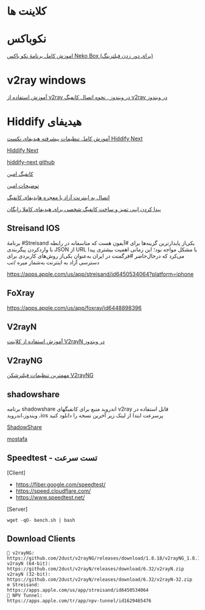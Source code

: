 # کلاینت ها
# نکوباکس

[ اموزش کامل برنامهٔ نکو باکس Neko Box (برای دور زدن فیلترینگ) ](https://www.youtube.com/watch?v=JjvSeQwdxT8)

# v2ray windows

[ آموزش استفاده از v2ray در ویندوز , نحوه اتصال کانفیگ v2ray در ویندوز ](https://www.youtube.com/watch?v=Z31wBnYe3co)


# Hiddify هیدیفای


[ آموزش کامل تنظیمات پیشرفته هیدیفای نکست Hiddify Next ](https://www.youtube.com/watch?v=NtQ0bQlIRrY)

[Hiddify Next](https://www.youtube.com/watch?v=EjHjLQbC40E)

[hiddify-next github](https://github.com/hiddify/hiddify-next/release)

[کانفیگ امین](https://github.com/amin4139/share_file/blob/main/Hiddify+)

[توضیحات امین](https://twitter.com/amin_o__o/status/1758010995207729342)

[ اتصال به اینترنت آزاد با معجره هایدیفای ](https://www.youtube.com/watch?v=qLrAdVcPpB0)
[کانفیگ](https://t.me/geekmeekbysina/97)

[ پیدا کردن ایپی تمیز و ساخت کانفیگ شخصی برای هیدیفای کاملا رایگان ](https://www.youtube.com/watch?v=uzdUFBEOTOU)


## Streisand IOS
برنامهٔ #Streisand یکی‌از پایدارترین گزینه‌ها برای #آیفون هست که متاسفانه در رابطه با واردکردن پیگربندی JSON از URL با مشکل مواجه بود؛ این زمانی اهمیت بیشتری پیدا می‌کرد که درحال‌حاضر #فرگمنت در ایران به‌عنوان یکی‌از روش‌های کاربردی برای دسترسی آزاد به اینترنت به‌شمار میره /تب

https://apps.apple.com/us/app/streisand/id6450534064?platform=iphone


## FoXray

https://apps.apple.com/us/app/foxray/id6448898396

## V2rayN

[ آموزش استفاده از کلاینت V2rayN در ویندوز ](https://www.youtube.com/watch?v=hS4_AEszIkk)


## V2rayNG

[ مهمترین تنظیمات فیلترشکن V2rayNG ](https://www.youtube.com/watch?v=hR3RjIdfhFM)


## shadowshare

برنامه shadowshare اندروید  منبع برای کانفیگهای v2ray قابل استفاده در ویندوز،اندروید ،ios پرسرعت
ابتدا از لینک زیر آخرین نسخه را دانلود کنید

[ShadowShare](https://play.google.com/store/apps/details?id=com.v2cross.shadowshare&hl=en_US)

[mostafa](https://twitter.com/horizonbehind2/status/1766497353647935771)


## Speedtest - تست سرعت
[Client]
* https://fiber.google.com/speedtest/
* https://speed.cloudflare.com/
* https://www.speedtest.net/

[Server]
```
wget -qO- bench.sh | bash
```


## Download Clients

```
🤍 v2rayNG:
https://github.com/2dust/v2rayNG/releases/download/1.8.18/v2rayNG_1.8.18.apk
v2rayN (64-bit):
https://github.com/2dust/v2rayN/releases/download/6.32/v2rayN.zip
v2rayN (32-bit):
https://github.com/2dust/v2rayN/releases/download/6.32/v2rayN-32.zip
⚙️ Streisand:
https://apps.apple.com/us/app/streisand/id6450534064
🤍 NPV Tunnel:
https://apps.apple.com/tr/app/npv-tunnel/id1629465476
```